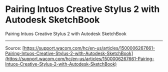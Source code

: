 # Pairing Intuos Creative Stylus 2 with Autodesk SketchBook

Pairing Intuos Creative Stylus 2 with Autodesk SketchBook

---
Source: [https://support.wacom.com/hc/en-us/articles/1500006267661-Pairing-Intuos-Creative-Stylus-2-with-Autodesk-SketchBook](https://support.wacom.com/hc/en-us/articles/1500006267661-Pairing-Intuos-Creative-Stylus-2-with-Autodesk-SketchBook)
